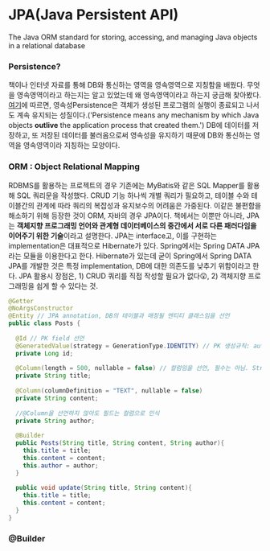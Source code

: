 # JPA(Java Persistent API)
The Java ORM standard for storing, accessing, and managing Java objects in a relational database

### Persistence?
책이나 인터넷 자료를 통해 DB와 통신하는 영역을 영속영역으로 지칭함을 배웠다. 무엇을 영속영역이라고 하는지는 알고 있었는데 왜 영속영역이라고 하는지 궁금해 찾아봤다. [여기](https://www.infoworld.com/article/3379043/what-is-jpa-introduction-to-the-java-persistence-api.html)에 따르면, 영속성Persistence은 객체가 생성된 프로그램의 실행이 종료되고 나서도 계속 유지되는 성질이다.('Persistence means any mechanism by which Java objects **outlive** the application process that created them.') DB에 데이터를 저장하고, 또 저장된 데이터를 불러옴으로써 영속성을 유지하기 때문에 DB와 통신하는 영역을 영속영역이라 지칭하는 모양이다. 

### ORM : Object Relational Mapping
RDBMS를 활용하는 프로젝트의 경우 기존에는 MyBatis와 같은 SQL Mapper를 활용해 SQL 쿼리문을 작성했다. CRUD 기능 하나씩 개별 쿼리가 필요하고, 테이블 수와 테이블간의 관계에 따라 쿼리의 복잡성과 유지보수의 어려움은 가중된다. 이같은 불편함을 해소하기 위해 등장한 것이 ORM, 자바의 경우 JPA이다. 책에서는 이뿐만 아니라, JPA는 **객체지향 프로그래밍 언어와 관계형 데이터베이스의 중간에서 서로 다른 패러다임을 이어주기 위한 기술**이라고 설명한다. JPA는 interface고, 이를 구현하는 implementation은 대표적으로 Hibernate가 있다. Spring에서는 Spring DATA JPA라는 모듈을 이용한다고 한다. Hibernate가 있는데 굳이 Spring에서 Spring DATA JPA를 개발한 것은 특정 implementation, DB에 대한 의존도를 낮추기 위함이라고 한다. JPA 활용시 장점은, 1) CRUD 쿼리를 직접 작성할 필요가 없다😲, 2) 객체지향 프로그래밍을 쉽게 할 수 있다는 것.

```java
@Getter
@NoArgsConstructor
@Entity // JPA annotation, DB의 테이블과 매칭될 엔티티 클래스임을 선언
public class Posts {
  
  @Id // PK field 선언
  @GeneratedValue(strategy = GenerationType.IDENTITY) // PK 생성규칙: auto increment
  private Long id;
  
  @Column(length = 500, nullable = false) // 컬럼임을 선언, 필수는 아님. String default length는 255
  private String title;
  
  @Column(columnDefinition = "TEXT", nullable = false)
  private String content;
  
  //@Column을 선언하지 않아도 필드는 컬럼으로 인식
  private String author;
  
  @Builder
  public Posts(String title, String content, String author){
    this.title = title;
    this.content = content;
    this.author = author;
  }
  
  public void update(String title, String content){
    this.title = title;
    this.content = content;
  }
}
```

### @Builder

